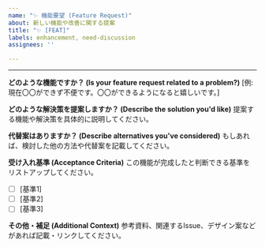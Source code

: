 ```yaml
---
name: "✨ 機能要望 (Feature Request)"
about: 新しい機能や改善に関する提案
title: "✨ [FEAT]"
labels: enhancement, need-discussion
assignees: ''

---
```


---
**どのような機能ですか？ (Is your feature request related to a problem?)**
[例: 現在〇〇ができず不便です。〇〇ができるようになると嬉しいです。]

**どのような解決策を提案しますか？ (Describe the solution you'd like)**
提案する機能や解決策を具体的に説明してください。

**代替案はありますか？ (Describe alternatives you've considered)**
もしあれば、検討した他の方法や代替案を記載してください。

**受け入れ基準 (Acceptance Criteria)**
この機能が完成したと判断できる基準をリストアップしてください。
- [ ] [基準1]
- [ ] [基準2]
- [ ] [基準3]

**その他・補足 (Additional Context)**
参考資料、関連するIssue、デザイン案などがあれば記載・リンクしてください。
